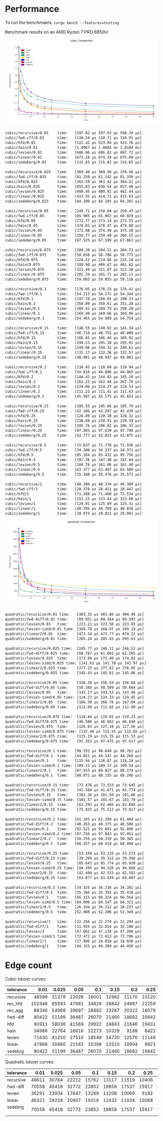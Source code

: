 # Performance

To run the benchmakrs: `cargo bench --features=testing`

Benchmark results on an AMD Ryzen 7 PRO 6850U:

![Cubic bézier benchmark results](results-cubic.svg)

```
cubic/recursive/0.01    time:   [597.02 µs 597.63 µs 598.34 µs]
cubic/fwd-iff/0.01      time:   [110.54 µs 110.71 µs 110.91 µs]
cubic/hfd/0.01          time:   [522.42 µs 523.04 µs 523.76 µs]
cubic/hain/0.01         time:   [1.0067 ms 1.0084 ms 1.0104 ms]
cubic/levien/0.01       time:   [686.06 µs 686.82 µs 687.72 µs]
cubic/linear/0.01       time:   [673.28 µs 674.34 µs 675.69 µs]
cubic/sedeberg/0.01     time:   [115.65 µs 115.82 µs 116.05 µs]

cubic/recursive/0.025   time:   [369.49 µs 369.94 µs 370.46 µs]
cubic/fwd-iff/0.025     time:   [81.150 µs 81.242 µs 81.350 µs]
cubic/hfd/0.025         time:   [362.59 µs 363.42 µs 364.21 µs]
cubic/hain/0.025        time:   [655.83 µs 656.54 µs 657.46 µs]
cubic/levien/0.025      time:   [480.45 µs 480.92 µs 481.44 µs]
cubic/linear/0.025      time:   [413.91 µs 414.71 µs 415.63 µs]
cubic/sedeberg/0.025    time:   [84.100 µs 84.185 µs 84.281 µs]

cubic/recursive/0.05    time:   [249.71 µs 250.04 µs 250.45 µs]
cubic/fwd-iff/0.05      time:   [65.905 µs 65.963 µs 66.029 µs]
cubic/hfd/0.05          time:   [272.77 µs 273.14 µs 273.55 µs]
cubic/hain/0.05         time:   [478.01 µs 478.47 µs 479.00 µs]
cubic/levien/0.05       time:   [373.88 µs 374.49 µs 375.18 µs]
cubic/linear/0.05       time:   [258.77 µs 259.40 µs 260.15 µs]
cubic/sedeberg/0.05     time:   [67.525 µs 67.589 µs 67.662 µs]

cubic/recursive/0.075   time:   [204.30 µs 204.51 µs 204.73 µs]
cubic/fwd-iff/0.075     time:   [58.650 µs 58.708 µs 58.775 µs]
cubic/hfd/0.075         time:   [224.52 µs 224.86 µs 225.28 µs]
cubic/hain/0.075        time:   [399.90 µs 400.67 µs 401.62 µs]
cubic/levien/0.075      time:   [321.49 µs 321.87 µs 322.30 µs]
cubic/linear/0.075      time:   [201.34 µs 201.71 µs 202.13 µs]
cubic/sedeberg/0.075    time:   [59.003 µs 59.055 µs 59.116 µs]

cubic/recursive/0.1     time:   [176.05 µs 176.23 µs 176.41 µs]
cubic/fwd-iff/0.1       time:   [54.213 µs 54.271 µs 54.344 µs]
cubic/hfd/0.1           time:   [197.78 µs 198.05 µs 198.33 µs]
cubic/hain/0.1          time:   [350.09 µs 350.61 µs 351.20 µs]
cubic/levien/0.1        time:   [289.42 µs 289.79 µs 290.20 µs]
cubic/linear/0.1        time:   [169.40 µs 169.66 µs 169.96 µs]
cubic/sedeberg/0.1      time:   [54.463 µs 54.589 µs 54.754 µs]

cubic/recursive/0.15    time:   [140.55 µs 140.92 µs 141.34 µs]
cubic/fwd-iff/0.15      time:   [48.710 µs 48.752 µs 48.800 µs]
cubic/hfd/0.15          time:   [166.01 µs 166.44 µs 166.91 µs]
cubic/hain/0.15         time:   [294.53 µs 295.18 µs 295.91 µs]
cubic/levien/0.15       time:   [249.06 µs 249.32 µs 249.61 µs]
cubic/linear/0.15       time:   [132.17 µs 132.36 µs 132.57 µs]
cubic/sedeberg/0.15     time:   [48.901 µs 48.947 µs 49.001 µs]

cubic/recursive/0.2     time:   [118.45 µs 118.68 µs 118.94 µs]
cubic/fwd-iff/0.2       time:   [44.816 µs 44.886 µs 44.965 µs]
cubic/hfd/0.2           time:   [144.42 µs 144.83 µs 145.26 µs]
cubic/hain/0.2          time:   [262.22 µs 262.48 µs 262.76 µs]
cubic/levien/0.2        time:   [224.06 µs 224.27 µs 224.53 µs]
cubic/linear/0.2        time:   [111.23 µs 111.41 µs 111.63 µs]
cubic/sedeberg/0.2      time:   [45.507 µs 45.575 µs 45.653 µs]

cubic/recursive/0.25    time:   [105.55 µs 105.66 µs 105.79 µs]
cubic/fwd-iff/0.25      time:   [42.186 µs 42.287 µs 42.428 µs]
cubic/hfd/0.25          time:   [128.09 µs 128.20 µs 128.32 µs]
cubic/hain/0.25         time:   [238.49 µs 238.91 µs 239.39 µs]
cubic/levien/0.25       time:   [205.76 µs 206.02 µs 206.31 µs]
cubic/linear/0.25       time:   [97.503 µs 97.639 µs 97.798 µs]
cubic/sedeberg/0.25     time:   [42.777 µs 42.823 µs 42.875 µs]

cubic/recursive/0.5     time:   [72.637 µs 72.778 µs 72.936 µs]
cubic/fwd-iff/0.5       time:   [34.306 µs 34.337 µs 34.371 µs]
cubic/hfd/0.5           time:   [95.164 µs 95.432 µs 95.756 µs]
cubic/hain/0.5          time:   [187.36 µs 187.49 µs 187.64 µs]
cubic/levien/0.5        time:   [160.78 µs 161.06 µs 161.40 µs]
cubic/linear/0.5        time:   [63.377 µs 63.467 µs 63.580 µs]
cubic/sedeberg/0.5      time:   [35.388 µs 35.476 µs 35.571 µs]

cubic/recursive/1       time:   [48.286 µs 48.334 µs 48.389 µs]
cubic/fwd-iff/1         time:   [28.378 µs 28.411 µs 28.447 µs]
cubic/hfd/1             time:   [71.398 µs 71.460 µs 71.534 µs]
cubic/hain/1            time:   [153.23 µs 153.44 µs 153.68 µs]
cubic/levien/1          time:   [124.91 µs 125.09 µs 125.31 µs]
cubic/linear/1          time:   [40.705 µs 40.769 µs 40.838 µs]
cubic/sedeberg/1        time:   [28.975 µs 29.022 µs 29.091 µs]
```

![Quadratic bézier benchmark results](results-quadratic.svg)

```
quadratic/recursive/0.01 time:   [403.35 µs 403.86 µs 404.49 µs]
quadratic/fwd-diff/0.01 time:    [89.051 µs 89.164 µs 89.307 µs]
quadratic/levien/0.01   time:    [223.21 µs 223.50 µs 223.85 µs]
quadratic/levien-simd/0.01 time: [168.78 µs 168.97 µs 169.19 µs]
quadratic/linear2/0.01  time:    [473.34 µs 473.77 µs 474.22 µs]
quadratic/sedeberg/0.01 time:    [205.24 µs 205.43 µs 205.63 µs]

quadratic/recursive/0.025 time:  [245.77 µs 246.11 µs 246.52 µs]
quadratic/fwd-diff/0.025 time:   [60.787 µs 61.003 µs 61.265 µs]
quadratic/levien/0.025  time:    [173.09 µs 173.49 µs 174.02 µs]
quadratic/levien-simd/0.025 time: [141.61 µs 141.78 µs 141.97 µs]
quadratic/linear2/0.025 time:    [277.25 µs 277.62 µs 278.05 µs]
quadratic/sedeberg/0.025 time:   [145.43 µs 145.61 µs 145.86 µs]

quadratic/recursive/0.05 time:   [156.36 µs 156.59 µs 156.84 µs]
quadratic/fwd-diff/0.05 time:    [50.384 µs 50.509 µs 50.664 µs]
quadratic/levien/0.05   time:    [143.17 µs 143.52 µs 143.94 µs]
quadratic/levien-simd/0.05 time: [124.23 µs 124.33 µs 124.45 µs]
quadratic/linear2/0.05  time:    [166.50 µs 166.76 µs 167.04 µs]
quadratic/sedeberg/0.05 time:    [112.69 µs 112.82 µs 112.99 µs]

quadratic/recursive/0.075 time:  [118.84 µs 119.01 µs 119.23 µs]
quadratic/fwd-diff/0.075 time:   [46.506 µs 46.662 µs 46.840 µs]
quadratic/levien/0.075  time:    [126.83 µs 127.18 µs 127.56 µs]
quadratic/levien-simd/0.075 time: [115.46 µs 115.55 µs 115.65 µs]
quadratic/linear2/0.075 time:    [115.19 µs 115.35 µs 115.53 µs]
quadratic/sedeberg/0.075 time:   [97.352 µs 97.475 µs 97.617 µs]

quadratic/recursive/0.1 time:   [98.552 µs 98.649 µs 98.762 µs]
quadratic/fwd-diff/0.1  time:   [44.051 µs 44.147 µs 44.268 µs]
quadratic/levien/0.1    time:   [115.94 µs 116.07 µs 116.24 µs]
quadratic/levien-simd/0.1 time: [109.23 µs 109.37 µs 109.54 µs]
quadratic/linear2/0.1   time:   [87.915 µs 88.037 µs 88.174 µs]
quadratic/sedeberg/0.1  time:   [88.072 µs 88.155 µs 88.246 µs]

quadratic/recursive/0.15 time:   [73.476 µs 73.553 µs 73.645 µs]
quadratic/fwd-diff/0.15 time:    [41.584 µs 41.671 µs 41.774 µs]
quadratic/levien/0.15   time:    [101.36 µs 101.50 µs 101.66 µs]
quadratic/levien-simd/0.15 time: [101.57 µs 101.67 µs 101.79 µs]
quadratic/linear2/0.15  time:    [62.293 µs 62.466 µs 62.684 µs]
quadratic/sedeberg/0.15 time:    [75.425 µs 75.512 µs 75.617 µs]

quadratic/recursive/0.2 time:   [61.165 µs 61.280 µs 61.404 µs]
quadratic/fwd-diff/0.2  time:   [40.263 µs 40.375 µs 40.500 µs]
quadratic/levien/0.2    time:   [92.521 µs 92.691 µs 92.890 µs]
quadratic/levien-simd/0.2 time: [97.750 µs 97.843 µs 97.951 µs]
quadratic/linear2/0.2   time:   [50.259 µs 50.319 µs 50.385 µs]
quadratic/sedeberg/0.2  time:   [68.357 µs 68.419 µs 68.490 µs]

quadratic/recursive/0.25 time:   [53.168 µs 53.216 µs 53.273 µs]
quadratic/fwd-diff/0.25 time:    [39.269 µs 39.312 µs 39.360 µs]
quadratic/levien/0.25   time:    [85.643 µs 85.774 µs 85.920 µs]
quadratic/levien-simd/0.25 time: [94.395 µs 94.520 µs 94.668 µs]
quadratic/linear2/0.25  time:    [42.490 µs 42.533 µs 42.581 µs]
quadratic/sedeberg/0.25 time:    [63.877 µs 63.939 µs 64.007 µs]

quadratic/recursive/0.5 time:   [34.155 µs 34.216 µs 34.281 µs]
quadratic/fwd-diff/0.5  time:   [35.366 µs 35.391 µs 35.418 µs]
quadratic/levien/0.5    time:   [66.115 µs 66.324 µs 66.564 µs]
quadratic/levien-simd/0.5 time: [84.000 µs 84.147 µs 84.321 µs]
quadratic/linear2/0.5   time:   [26.194 µs 26.212 µs 26.233 µs]
quadratic/sedeberg/0.5  time:   [52.080 µs 52.206 µs 52.349 µs]

quadratic/recursive/1   time:   [22.256 µs 22.274 µs 22.294 µs]
quadratic/fwd-diff/1    time:   [31.954 µs 32.014 µs 32.100 µs]
quadratic/levien/1      time:   [47.062 µs 47.134 µs 47.206 µs]
quadratic/levien-simd/1 time:   [72.472 µs 72.613 µs 72.786 µs]
quadratic/linear2/1     time:   [17.986 µs 18.010 µs 18.038 µs]
quadratic/sedeberg/1    time:   [44.325 µs 44.384 µs 44.450 µs]
```

# Edge count

Cubic bézier curves:

|tolerance | 0.01| 0.025| 0.05| 0.1| 0.15| 0.2| 0.25| 0.3| 0.4| 0.7| 1|
|----------| -----:| -----:| -----:| -----:| -----:| -----:| -----:| -----:| -----:| -----:| -----:|
|recursive | 48599 | 31379 | 22026 | 16001 | 12982 | 11170 | 10120 | 9354 | 8198 | 6226 | 5329 |
|rec_hfd   | 102948 | 65593 | 47681 | 34829 | 28842 | 24987 | 22259 | 20350 | 17661 | 13408 | 11403 |
|rec_agg   | 88346 | 54968 | 39697 | 28462 | 23287 | 20322 | 18079 | 16262 | 13948 | 10339 | 8477 |
|fwd-diff  | 80422 | 51199 | 36487 | 26070 | 21460 | 18682 | 16842 | 15419 | 13482 | 10411 | 8873 |
|hfd       | 90911 | 58036 | 41569 | 29922 | 24843 | 21646 | 19431 | 17777 | 15673 | 12285 | 10377 |
|hain      | 34988 | 22764 | 16616 | 12273 | 10329 | 9188 | 8422 | 7850 | 7102 | 5813 | 5278 |
|levien    | 71630 | 41250 | 27510 | 18549 | 14730 | 12570 | 11149 | 10121 | 8676 | 6576 | 5505 |
|linear    | 47866 | 30480 | 21582 | 15398 | 12510 | 10904 | 9821 | 8970 | 7835 | 5944 | 5151 |
|sedebrg   | 80422 | 51199 | 36487 | 26070 | 21460 | 18682 | 16842 | 15419 | 13482 | 10411 | 8873 |



Quadratic bézier curves:

|tolerance | 0.01| 0.025| 0.05| 0.1| 0.15| 0.2| 0.25| 0.3| 0.4| 0.7| 1|
|----------| -----:| -----:| -----:| -----:| -----:| -----:| -----:| -----:| -----:| -----:| -----:|
|recursive | 48611 | 30764 | 22212 | 15762 | 13117 | 11519 | 10406 | 9547 | 8420 | 6893 | 6016 |
|fwd-diff  | 70558 | 45416 | 32772 | 23852 | 19859 | 17537 | 15917 | 14640 | 13074 | 10316 | 8989 |
|levien    | 36291 | 23934 | 17647 | 13269 | 11208 | 10060 | 9182 | 8624 | 7810 | 6473 | 5798 |
|linear    | 46321 | 29228 | 20907 | 15016 | 12432 | 11034 | 10068 | 9206 | 8254 | 6723 | 5919 |
|sedebrg   | 70558 | 45416 | 32772 | 23852 | 19859 | 17537 | 15917 | 14640 | 13074 | 10316 | 8989 |
